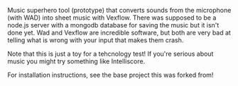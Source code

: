 Music superhero tool (prototype) that converts sounds from the microphone (with WAD) into sheet music with Vexflow. There was supposed to be a node.js server with a mongodb database for saving the music but it isn't done yet. Wad and Vexflow are incredible software, but both are very bad at telling what is wrong with your input that makes them crash.

Note that this is just a toy for a tehcnology test! If you're serious about music you might try something like Intelliscore.

For installation instructions, see the base project this was forked from!
